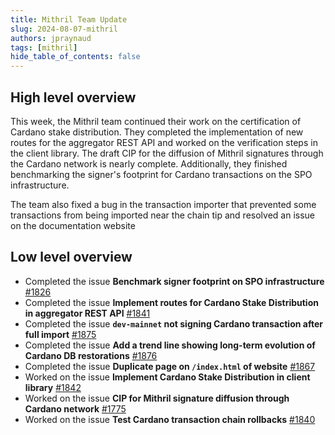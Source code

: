 ```yaml
---
title: Mithril Team Update
slug: 2024-08-07-mithril
authors: jpraynaud
tags: [mithril]
hide_table_of_contents: false
---
```


## High level overview

This week, the Mithril team continued their work on the certification of Cardano stake distribution. They completed the implementation of new routes for the aggregator REST API and worked on the verification steps in the client library. The draft CIP for the diffusion of Mithril signatures through the Cardano network is nearly complete. Additionally, they finished benchmarking the signer's footprint for Cardano transactions on the SPO infrastructure.

The team also fixed a bug in the transaction importer that prevented some transactions from being imported near the chain tip and resolved an issue on the documentation website

## Low level overview
- Completed the issue **Benchmark signer footprint on SPO infrastructure** [#1826](https://github.com/input-output-hk/mithril/issues/1826)
- Completed the issue **Implement routes for Cardano Stake Distribution in aggregator REST API** [#1841](https://github.com/input-output-hk/mithril/issues/1841)
- Completed the issue **`dev-mainnet` not signing Cardano transaction after full import** [#1875](https://github.com/input-output-hk/mithril/issues/1875)
- Completed the issue **Add a trend line showing long-term evolution of Cardano DB restorations** [#1876](https://github.com/input-output-hk/mithril/issues/1876)
- Completed the issue **Duplicate page on `/index.html` of website** [#1867](https://github.com/input-output-hk/mithril/issues/1867)
- Worked on the issue **Implement Cardano Stake Distribution in client library** [#1842](https://github.com/input-output-hk/mithril/issues/1842)
- Worked on the issue **CIP for Mithril signature diffusion through Cardano network** [#1775](https://github.com/input-output-hk/mithril/issues/1775)
- Worked on the issue **Test Cardano transaction chain rollbacks** [#1840](https://github.com/input-output-hk/mithril/issues/1840)




